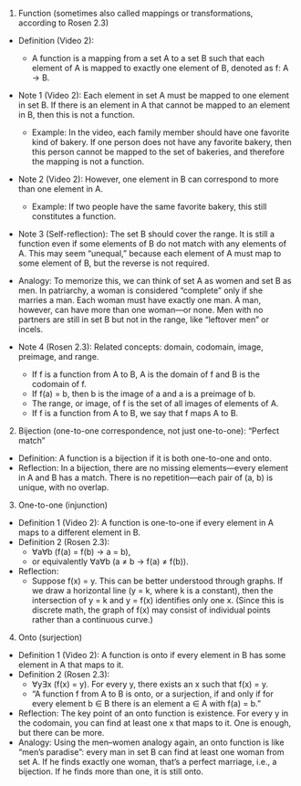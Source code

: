 1. Function (sometimes also called mappings or transformations, according to Rosen 2.3)

- Definition (Video 2):
  - A function is a mapping from a set A to a set B such that each element of A is mapped to exactly one element of B, denoted as f: A → B.

- Note 1 (Video 2): Each element in set A must be mapped to one element in set B. If there is an element in A that cannot be mapped to an element in B, then this is not a function.
  - Example: In the video, each family member should have one favorite kind of bakery. If one person does not have any favorite bakery, then this person cannot be mapped to the set of bakeries, and therefore the mapping is not a function.

- Note 2 (Video 2): However, one element in B can correspond to more than one element in A.
  - Example: If two people have the same favorite bakery, this still constitutes a function.

- Note 3 (Self-reflection): The set B should cover the range. It is still a function even if some elements of B do not match with any elements of A. This may seem “unequal,” because each element of A must map to some element of B, but the reverse is not required.
- Analogy: To memorize this, we can think of set A as women and set B as men. In patriarchy, a woman is considered “complete” only if she marries a man. Each woman must have exactly one man. A man, however, can have more than one woman—or none. Men with no partners are still in set B but not in the range, like “leftover men” or incels.

- Note 4 (Rosen 2.3): Related concepts: domain, codomain, image, preimage, and range.
   - If f is a function from A to B, A is the domain of f and B is the codomain of f.
   - If f(a) = b, then b is the image of a and a is a preimage of b.
   - The range, or image, of f is the set of all images of elements of A.
   - If f is a function from A to B, we say that f maps A to B.

2. Bijection (one-to-one correspondence, not just one-to-one): “Perfect match”
- Definition: A function is a bijection if it is both one-to-one and onto.
- Reflection: In a bijection, there are no missing elements—every element in A and B has a match. There is no repetition—each pair of (a, b) is unique, with no overlap.

3. One-to-one (injunction)
- Definition 1 (Video 2): A function is one-to-one if every element in A maps to a different element in B.
- Definition 2 (Rosen 2.3):
  - ∀a∀b (f(a) = f(b) → a = b),
  - or equivalently ∀a∀b (a ≠ b → f(a) ≠ f(b)).
- Reflection:
  - Suppose f(x) = y. This can be better understood through graphs. If we draw a horizontal line (y = k, where k is a constant), then the intersection of y = k and y = f(x) identifies only one x. (Since this is discrete math, the graph of f(x) may consist of individual points rather than a continuous curve.)

4. Onto (surjection)
- Definition 1 (Video 2): A function is onto if every element in B has some element in A that maps to it.
- Definition 2 (Rosen 2.3):
  - ∀y∃x (f(x) = y). For every y, there exists an x such that f(x) = y.
  - “A function f from A to B is onto, or a surjection, if and only if for every element b ∈ B there is an element a ∈ A with f(a) = b.”
- Reflection: The key point of an onto function is existence. For every y in the codomain, you can find at least one x that maps to it. One is enough, but there can be more.
- Analogy: Using the men–women analogy again, an onto function is like “men’s paradise”: every man in set B can find at least one woman from set A. If he finds exactly one woman, that’s a perfect marriage, i.e., a bijection. If he finds more than one, it is still onto.
